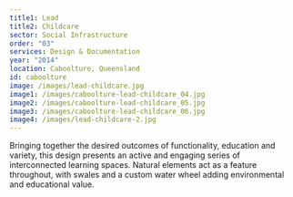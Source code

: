 ```yaml
---
title1: Lead
title2: Childcare
sector: Social Infrastructure
order: "03"
services: Design & Documentation
year: "2014"
location: Caboolture, Queensland
id: caboolture
image: /images/lead-childcare.jpg
image1: /images/caboolture-lead-childcare_04.jpg
image2: /images/caboolture-lead-childcare_05.jpg
image3: /images/caboolture-lead-childcare_06.jpg
image4: /images/lead-childcare-2.jpg
---
```


Bringing together the desired outcomes of functionality, education
and variety, this design presents an active and engaging series of
interconnected learning spaces. Natural elements act as a feature throughout,
with swales and a custom water wheel adding environmental and educational
value.
